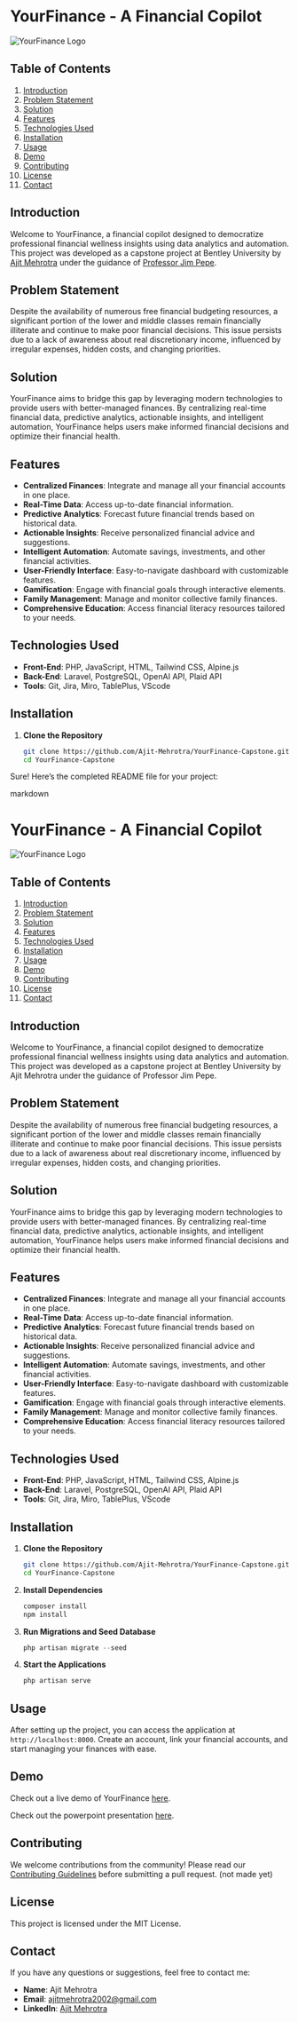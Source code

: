 
# YourFinance - A Financial Copilot
![YourFinance Logo](https://github.com/Ajit-Mehrotra/YourFinance-Capstone/assets/33383900/c7acd61d-cd6c-4f34-9dbd-6b0e6590967c)

## Table of Contents

1. [Introduction](#introduction)
2. [Problem Statement](#problem-statement)
3. [Solution](#solution)
4. [Features](#features)
5. [Technologies Used](#technologies-used)
6. [Installation](#installation)
7. [Usage](#usage)
8. [Demo](#demo)
9. [Contributing](#contributing)
10. [License](#license)
11. [Contact](#contact)

## Introduction

Welcome to YourFinance, a financial copilot designed to democratize professional financial wellness insights using data analytics and automation. This project was developed as a capstone project at Bentley University by [Ajit Mehrotra](https://www.linkedin.com/in/ajit-mehrotra/) under the guidance of [Professor Jim Pepe](https://faculty.bentley.edu/profile/jpepe).

## Problem Statement

Despite the availability of numerous free financial budgeting resources, a significant portion of the lower and middle classes remain financially illiterate and continue to make poor financial decisions. This issue persists due to a lack of awareness about real discretionary income, influenced by irregular expenses, hidden costs, and changing priorities.

## Solution

YourFinance aims to bridge this gap by leveraging modern technologies to provide users with better-managed finances. By centralizing real-time financial data, predictive analytics, actionable insights, and intelligent automation, YourFinance helps users make informed financial decisions and optimize their financial health.

## Features

- **Centralized Finances**: Integrate and manage all your financial accounts in one place.
- **Real-Time Data**: Access up-to-date financial information.
- **Predictive Analytics**: Forecast future financial trends based on historical data.
- **Actionable Insights**: Receive personalized financial advice and suggestions.
- **Intelligent Automation**: Automate savings, investments, and other financial activities.
- **User-Friendly Interface**: Easy-to-navigate dashboard with customizable features.
- **Gamification**: Engage with financial goals through interactive elements.
- **Family Management**: Manage and monitor collective family finances.
- **Comprehensive Education**: Access financial literacy resources tailored to your needs.

## Technologies Used

- **Front-End**: PHP, JavaScript, HTML, Tailwind CSS, Alpine.js
- **Back-End**: Laravel, PostgreSQL, OpenAI API, Plaid API
- **Tools**: Git, Jira, Miro, TablePlus, VScode

## Installation

1. **Clone the Repository**
   ```bash
   git clone https://github.com/Ajit-Mehrotra/YourFinance-Capstone.git
   cd YourFinance-Capstone
Sure! Here’s the completed README file for your project:

markdown

# YourFinance - A Financial Copilot

![YourFinance Logo](https://example.com/logo.png)

## Table of Contents

1. [Introduction](#introduction)
2. [Problem Statement](#problem-statement)
3. [Solution](#solution)
4. [Features](#features)
5. [Technologies Used](#technologies-used)
6. [Installation](#installation)
7. [Usage](#usage)
8. [Demo](#demo)
9. [Contributing](#contributing)
10. [License](#license)
11. [Contact](#contact)

## Introduction

Welcome to YourFinance, a financial copilot designed to democratize professional financial wellness insights using data analytics and automation. This project was developed as a capstone project at Bentley University by Ajit Mehrotra under the guidance of Professor Jim Pepe.

## Problem Statement

Despite the availability of numerous free financial budgeting resources, a significant portion of the lower and middle classes remain financially illiterate and continue to make poor financial decisions. This issue persists due to a lack of awareness about real discretionary income, influenced by irregular expenses, hidden costs, and changing priorities.

## Solution

YourFinance aims to bridge this gap by leveraging modern technologies to provide users with better-managed finances. By centralizing real-time financial data, predictive analytics, actionable insights, and intelligent automation, YourFinance helps users make informed financial decisions and optimize their financial health.

## Features

- **Centralized Finances**: Integrate and manage all your financial accounts in one place.
- **Real-Time Data**: Access up-to-date financial information.
- **Predictive Analytics**: Forecast future financial trends based on historical data.
- **Actionable Insights**: Receive personalized financial advice and suggestions.
- **Intelligent Automation**: Automate savings, investments, and other financial activities.
- **User-Friendly Interface**: Easy-to-navigate dashboard with customizable features.
- **Gamification**: Engage with financial goals through interactive elements.
- **Family Management**: Manage and monitor collective family finances.
- **Comprehensive Education**: Access financial literacy resources tailored to your needs.

## Technologies Used

- **Front-End**: PHP, JavaScript, HTML, Tailwind CSS, Alpine.js
- **Back-End**: Laravel, PostgreSQL, OpenAI API, Plaid API
- **Tools**: Git, Jira, Miro, TablePlus, VScode

## Installation

1. **Clone the Repository**
   ```bash
   git clone https://github.com/Ajit-Mehrotra/YourFinance-Capstone.git
   cd YourFinance-Capstone
    ```
2. **Install Dependencies**
    ```bash
    composer install
    npm install
    ```
3. **Run Migrations and Seed Database**
    ```php
    php artisan migrate --seed
    ```
4. **Start the Applications**
    ```php
    php artisan serve
    ```

## Usage

After setting up the project, you can access the application at `http://localhost:8000`. Create an account, link your financial accounts, and start managing your finances with ease.

## Demo

Check out a live demo of YourFinance [here](https://drive.google.com/file/d/1czW59Y-O2GS_Y-exTPzYvZ2JeX9K0DqC/view?usp=sharing).

Check out the powerpoint presentation [here](https://www.canva.com/design/DAGB8UjCYWI/3ndv3nbN2J5saDuTZxI3bw/edit?utm_content=DAGB8UjCYWI&utm_campaign=designshare&utm_medium=link2&utm_source=sharebutton).

## Contributing

We welcome contributions from the community! Please read our [Contributing Guidelines](CONTRIBUTING.md) before submitting a pull request. (not made yet)

## License

This project is licensed under the MIT License.

## Contact

If you have any questions or suggestions, feel free to contact me:

- **Name**: Ajit Mehrotra
- **Email**: ajitmehrotra2002@gmail.com
- **LinkedIn**: [Ajit Mehrotra](https://www.linkedin.com/in/ajitmehrotra/)

